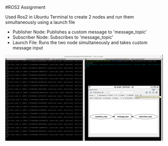 #ROS2 Assignment

Used Ros2 in Ubuntu Terminal to create 2 nodes and run them simultaneously using a launch file

- Publisher Node: Publishes a custom message to 'message_topic'
- Subscriber Node: Subscribes to 'message_topic'
- Launch File: Runs the two node simultaneously and takes custom message input

![Working](snapshot.png)
